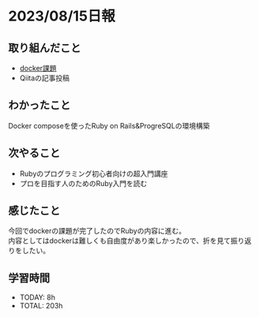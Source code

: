 # 2023/08/15日報
## 取り組んだこと
- [docker課題](https://github.com/happiness-chain/practice/blob/main/07_docker/003_docker.md)
- Qiitaの記事投稿
 
## わかったこと
Docker composeを使ったRuby on Rails&ProgreSQLの環境構築

## 次やること
- Rubyのプログラミング初心者向けの超入門講座
- プロを目指す人のためのRuby入門を読む

## 感じたこと
今回でdockerの課題が完了したのでRubyの内容に進む。  
内容としてはdockerは難しくも自由度があり楽しかったので、折を見て振り返りをしたい。

## 学習時間
- TODAY: 8h
- TOTAL: 203h
